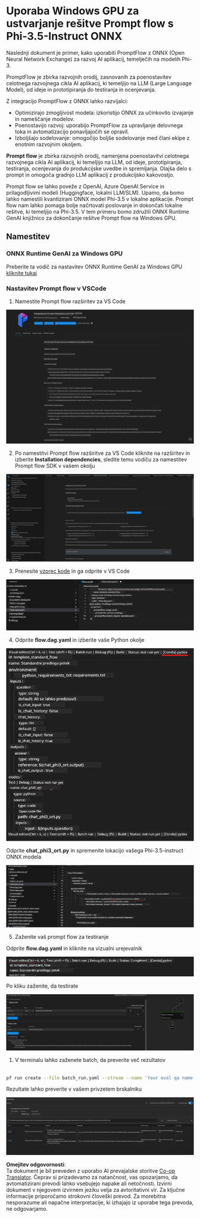 <!--
CO_OP_TRANSLATOR_METADATA:
{
  "original_hash": "92e7dac1e5af0dd7c94170fdaf6860fe",
  "translation_date": "2025-07-17T03:04:22+00:00",
  "source_file": "md/02.Application/01.TextAndChat/Phi3/UsingPromptFlowWithONNX.md",
  "language_code": "sl"
}
-->
# Uporaba Windows GPU za ustvarjanje rešitve Prompt flow s Phi-3.5-Instruct ONNX

Naslednji dokument je primer, kako uporabiti PromptFlow z ONNX (Open Neural Network Exchange) za razvoj AI aplikacij, temelječih na modelih Phi-3.

PromptFlow je zbirka razvojnih orodij, zasnovanih za poenostavitev celotnega razvojnega cikla AI aplikacij, ki temeljijo na LLM (Large Language Model), od ideje in prototipiranja do testiranja in ocenjevanja.

Z integracijo PromptFlow z ONNX lahko razvijalci:

- Optimizirajo zmogljivost modela: izkoristijo ONNX za učinkovito izvajanje in nameščanje modelov.
- Poenostavijo razvoj: uporabijo PromptFlow za upravljanje delovnega toka in avtomatizacijo ponavljajočih se opravil.
- Izboljšajo sodelovanje: omogočijo boljše sodelovanje med člani ekipe z enotnim razvojnim okoljem.

**Prompt flow** je zbirka razvojnih orodij, namenjena poenostavitvi celotnega razvojnega cikla AI aplikacij, ki temeljijo na LLM, od ideje, prototipiranja, testiranja, ocenjevanja do produkcijske uvedbe in spremljanja. Olajša delo s prompt in omogoča gradnjo LLM aplikacij z produkcijsko kakovostjo.

Prompt flow se lahko poveže z OpenAI, Azure OpenAI Service in prilagodljivimi modeli (Huggingface, lokalni LLM/SLM). Upamo, da bomo lahko namestili kvantizirani ONNX model Phi-3.5 v lokalne aplikacije. Prompt flow nam lahko pomaga bolje načrtovati poslovanje in dokončati lokalne rešitve, ki temeljijo na Phi-3.5. V tem primeru bomo združili ONNX Runtime GenAI knjižnico za dokončanje rešitve Prompt flow na Windows GPU.

## **Namestitev**

### **ONNX Runtime GenAI za Windows GPU**

Preberite ta vodič za nastavitev ONNX Runtime GenAI za Windows GPU [kliknite tukaj](./ORTWindowGPUGuideline.md)

### **Nastavitev Prompt flow v VSCode**

1. Namestite Prompt flow razširitev za VS Code

![pfvscode](../../../../../../translated_images/pfvscode.eff93dfc66a42cbef699fc16fa48f3ed3a23361875a3362037d026896395a00d.sl.png)

2. Po namestitvi Prompt flow razširitve za VS Code kliknite na razširitev in izberite **Installation dependencies**, sledite temu vodiču za namestitev Prompt flow SDK v vašem okolju

![pfsetup](../../../../../../translated_images/pfsetup.b46e93096f5a254f74e8b74ce2be7047ce963ef573d755ec897eb1b78cb9c954.sl.png)

3. Prenesite [vzorec kode](../../../../../../code/09.UpdateSamples/Aug/pf/onnx_inference_pf) in ga odprite v VS Code

![pfsample](../../../../../../translated_images/pfsample.8d89e70584ffe7c4dba182513e3148a989e552c3b8e4948567a6b806b5ae1845.sl.png)

4. Odprite **flow.dag.yaml** in izberite vaše Python okolje

![pfdag](../../../../../../translated_images/pfdag.264a77f7366458ff850a76ae949226391ea382856d543ef9da4b92096aff7e4b.sl.png)

   Odprite **chat_phi3_ort.py** in spremenite lokacijo vašega Phi-3.5-instruct ONNX modela

![pfphi](../../../../../../translated_images/pfphi.72da81d74244b45fc78cdfeeb8c7fbd9e7cd610bf2f96814dbade6a4a2dfad7e.sl.png)

5. Zaženite vaš prompt flow za testiranje

Odprite **flow.dag.yaml** in kliknite na vizualni urejevalnik

![pfv](../../../../../../translated_images/pfv.ba8a81f34b20f603cccee3fe91e94113792ed6f5af28f76ab08e1a0b3e77b33b.sl.png)

Po kliku zaženite, da testirate

![pfflow](../../../../../../translated_images/pfflow.4e1135a089b1ce1b6348b59edefdb6333e5729b54c8e57f9039b7f9463e68fbd.sl.png)

1. V terminalu lahko zaženete batch, da preverite več rezultatov


```bash

pf run create --file batch_run.yaml --stream --name 'Your eval qa name'    

```

Rezultate lahko preverite v vašem privzetem brskalniku


![pfresult](../../../../../../translated_images/pfresult.c22c826f8062d7cbe871cff35db4a013dcfefc13fafe5da6710a8549a96a4ceb.sl.png)

**Omejitev odgovornosti**:  
Ta dokument je bil preveden z uporabo AI prevajalske storitve [Co-op Translator](https://github.com/Azure/co-op-translator). Čeprav si prizadevamo za natančnost, vas opozarjamo, da avtomatizirani prevodi lahko vsebujejo napake ali netočnosti. Izvirni dokument v njegovem izvirnem jeziku velja za avtoritativni vir. Za ključne informacije priporočamo strokovni človeški prevod. Za morebitna nesporazume ali napačne interpretacije, ki izhajajo iz uporabe tega prevoda, ne odgovarjamo.